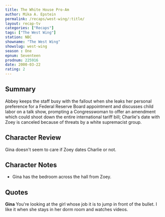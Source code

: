 ```yaml
---
title: The White House Pro-Am
author: Mika A. Epstein
permalink: /recaps/west-wing/:title/
layout: recap-tv
categories: ["Recaps"]
tags: ["The West Wing"]
station: NBC  
showname: "The West Wing"
showslug: west-wing  
season : One  
epnum: Seventeen  
prodnum: 225916   
date: 2000-03-22
rating: 2  
---
```


## Summary 

Abbey keeps the staff busy with the fallout when she leaks her personal preference for a Federal Reserve Board appointment and discusses child labor on a talk show, prompting a Congresswoman to offer an amendment which could shoot down the entire international tariff bill; Charlie's date with Zoey is canceled because of threats by a white supremacist group.

## Character Review

Gina doesn't seem to care if Zoey dates Charlie or not.

## Character Notes 

* Gina has the bedroom across the hall from Zoey.

## Quotes

**Gina** You're looking at the girl whose job it is to jump in front of the bullet. I like it when she stays in her dorm room and watches videos.


